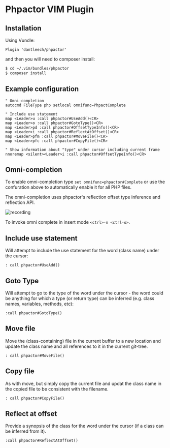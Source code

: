 Phpactor VIM Plugin
===================

Installation
------------

Using Vundle:

```
Plugin 'dantleech/phpactor'
```

and then you will need to composer install:

```bash
$ cd ~/.vim/bundles/phpactor
$ composer install
```

Example configuration
---------------------

```
" Omni-completion
autocmd FileType php setlocal omnifunc=PhpactComplete

" Include use statement
map <Leader>u :call phpactor#UseAdd()<CR>
map <Leader>o :call phpactor#GotoType()<CR>
map <Leader>pd :call phpactor#OffsetTypeInfo()<CR>
map <Leader>i :call phpactor#ReflectAtOffset()<CR>
map <Leader>pfm :call phpactor#MoveFile()<CR>
map <Leader>pfc :call phpactor#CopyFile()<CR>

" Show information about "type" under cursor including current frame
nnoremap <silent><Leader>i :call phpactor#OffsetTypeInfo()<CR>
```

Omni-completion
---------------

To enable omni-completion type `set omnifunc=phpactor#Complete` or use the
confuration above to automatically enable it for all PHP files.

The omni-completion uses phpactor's reflection offset type inference and
reflection API.

![recording](https://user-images.githubusercontent.com/530801/27839804-2b309e8e-60ec-11e7-8df4-f5467cf56c8d.gif)

To invoke omni complete in insert mode `<ctrl>-n <ctrl-o>`.

Include use statement
---------------------

Will attempt to include the use statement for the word (class name) under the
cursor:

```
: call phpactor#UseAdd()
```

Goto Type
---------

Will attempt to go to the type of the word under the
cursor - the word could be anything for which a type (or return type) can be
inferred (e.g. class names, variables, methods, etc):

```
:call phpactor#GotoType()
```

Move file
---------

Move the (class-containing) file in the current buffer to a new location and
update the class name and all references to it in the current git-tree.

```
: call phpactor#MoveFile()
```

Copy file
---------

As with move, but simply copy the current file and updat the class name in the
copied file to be consistent with the filename.

```
: call phpactor#CopyFile()
```

Reflect at offset
-----------------

Provide a synopsis of the class for the word under the cursor (if a class can
be inferred from it).

```
:call phpactor#ReflectAtOffset()
```

